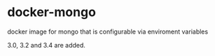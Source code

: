 # docker-mongo
docker image for mongo that is configurable via enviroment variables

3.0, 3.2 and 3.4 are added.
